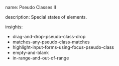 name: Pseudo Classes II

description: Special states of elements.

insights:

- drag-and-drop-pseudo-class-drop
- matches-any-pseudo-class-matches
- highlight-input-forms-using-focus-pseudo-class
- empty-and-blank
- in-range-and-out-of-range

